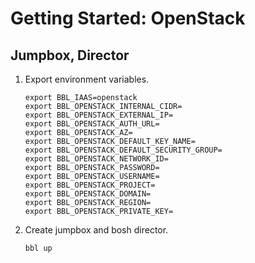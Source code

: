 # Getting Started: OpenStack

## Jumpbox, Director

1. Export environment variables.
    ```
    export BBL_IAAS=openstack
    export BBL_OPENSTACK_INTERNAL_CIDR=
    export BBL_OPENSTACK_EXTERNAL_IP=
    export BBL_OPENSTACK_AUTH_URL=
    export BBL_OPENSTACK_AZ=
    export BBL_OPENSTACK_DEFAULT_KEY_NAME=
    export BBL_OPENSTACK_DEFAULT_SECURITY_GROUP=
    export BBL_OPENSTACK_NETWORK_ID=
    export BBL_OPENSTACK_PASSWORD=
    export BBL_OPENSTACK_USERNAME=
    export BBL_OPENSTACK_PROJECT=
    export BBL_OPENSTACK_DOMAIN=
    export BBL_OPENSTACK_REGION=
    export BBL_OPENSTACK_PRIVATE_KEY=
    ```
1. Create jumpbox and bosh director.
    ```
    bbl up
    ```
